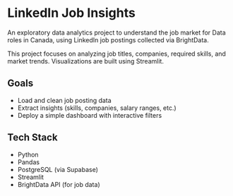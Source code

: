 # LinkedIn Job Insights

An exploratory data analytics project to understand the job market for Data roles in Canada, using LinkedIn job postings collected via BrightData.

This project focuses on analyzing job titles, companies, required skills, and market trends. Visualizations are built using Streamlit.

## Goals
- Load and clean job posting data
- Extract insights (skills, companies, salary ranges, etc.)
- Deploy a simple dashboard with interactive filters

## Tech Stack
- Python
- Pandas
- PostgreSQL (via Supabase)
- Streamlit
- BrightData API (for job data)